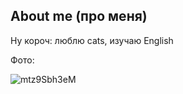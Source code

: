 ## About me (про меня)

Ну короч: люблю cats, изучаю English

Фото:

![mtz9Sbh3eM](https://user-images.githubusercontent.com/117688912/201202273-cb8a78e0-2bd6-4623-b8b3-26fd4d804ae6.jpg)
